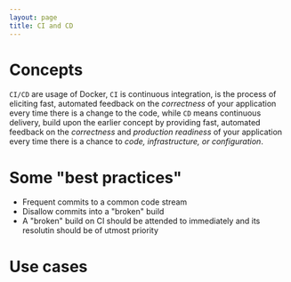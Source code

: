 ```yaml
---
layout: page
title: CI and CD
---
```

# Concepts
`CI/CD` are usage of Docker, `CI` is continuous integration, is the process of eliciting fast, automated feedback on the *correctness* of your application every time there is a change to the code, while `CD` means continuous delivery, build upon the earlier concept by providing fast, automated feedback on the *correctness* and *production readiness* of your application every time there is a chance to *code, infrastructure, or configuration*.


# Some "best practices"

- Frequent commits to a common code stream
- Disallow commits into a "broken" build
- A "broken" build on CI should be attended to immediately and its resolutin should be of utmost priority

# Use cases
